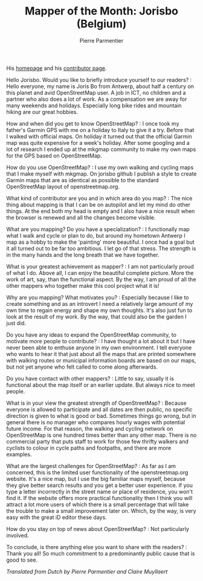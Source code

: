﻿---
title: "Mapper of the Month: Jorisbo (Belgium)"
cover:
categories: ["motm"]
author: Pierre Parmentier
---

His [homepage](https://www.openstreetmap.org/user/Jorisbo) and his [contributor page](https://hdyc.neis-one.org/?Jorisbo).

Hello Jorisbo. Would you like to briefly introduce yourself to our readers?
: Hello everyone, my name is Joris Bo from Antwerp, about half a century on this planet and avid OpenStreetMap user.
A job in ICT, no children and a partner who also does a lot of work. As a compensation we are away for many weekends and holidays. Especially long bike rides and mountain hiking are our great hobbies.

How and when did you get to know OpenStreetMap?
: I once took my father's Garmin GPS with me on a holiday to Italy to give it a try. Before that I walked with official maps. On holiday it turned out that the official Garmin map was quite expensive for a week's holiday. After some googling and a lot of research I ended up at the mkgmap community to make my own maps for the GPS based on OpenStreetMap.

How do you use OpenStreetMap?
: I use my own walking and cycling maps that I make myself with mkgmap. On jorisbo github I publish a style to create Garmin maps that are as identical as possible to the standard OpenStreetMap layout of openstreetmap.org.

What kind of contributor are you and in which area do you map?
: The nice thing about mapping is that I can be on autopilot and let my mind do other things. At the end both my head is empty and I also have a nice result when the browser is renewed and all the changes become visible.

What are you mapping? Do you have a specialization?
: I functionally map what I walk and cycle or plan to do, but around my hometown Antwerp I map as a hobby to make the 'painting' more beautiful. I once had a goal but it all turned out to be far too ambitious. I let go of that stress. The strength is in the many hands and the long breath that we have together.

What is your greatest achievement as mapper?
: I am not particularly proud of what I do. Above all, I can enjoy the beautiful complete picture. More the work of art, say, than the functional aspect. By the way, I am proud of all the other mappers who together make this cool project what it is!

Why are you mapping? What motivates you?
: Especially because I like to create something and as an introvert I need a relatively large amount of my own time to regain energy and shape my own thoughts. It's also just fun to look at the result of my work. By the way, that could also be the garden I just did.

Do you have any ideas to expand the OpenStreetMap community, to motivate more people to contribute?
: I have thought a lot about it but I have never been able to enthuse anyone in my own environment. I tell everyone who wants to hear it that just about all the maps that are printed somewhere with walking routes or municipal information boards are based on our maps, but not yet anyone who felt called to come along afterwards.

Do you have contact with other mappers?
: Little to say, usually it is functional about the map itself or an earlier update. But always nice to meet people.

What is in your view the greatest strength of OpenStreetMap?
: Because everyone is allowed to participate and all dates are then public, no specific direction is given to what is good or bad. Sometimes things go wrong, but in general there is no manager who compares hourly wages with potential future income. For that reason, the walking and cycling network on OpenStreetMap is one hundred times better than any other map. There is no commercial party that puts staff to work for those few thrifty walkers and cyclists to colour in cycle paths and footpaths, and there are more examples.

What are the largest challenges for OpenStreetMap?
: As far as I am concerned, this is the limited user functionality of the openstreetmap.org website. It's a nice map, but I use the big familiar maps myself, because they give better search results and you get a better user experience. If you type a letter incorrectly in the street name or place of residence, you won't find it. If the website offers more practical functionality then I think you will attract a lot more users of which there is a small percentage that will take the trouble to make a small improvement later on. Which, by the way, is very easy with the great iD editor these days.

How do you stay on top of news about OpenStreetMap?
: Not particularly involved.

To conclude, is there anything else you want to share with the readers?
: Thank you all! So much commitment to a predominantly public cause that is good to see.

*Translated from Dutch by Pierre Parmentier and Claire Muyllaert*

